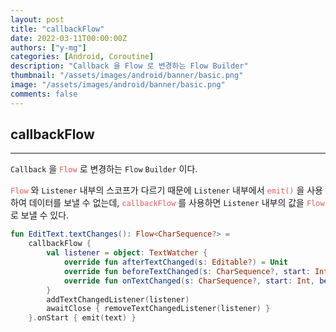 ```yaml
---
layout: post
title: "callbackFlow"
date: 2022-03-11T00:00:00Z
authors: ["y-mg"]
categories: [Android, Coroutine]
description: "Callback 을 Flow 로 변경하는 Flow Builder"
thumbnail: "/assets/images/android/banner/basic.png"
image: "/assets/images/android/banner/basic.png"
comments: false
---
```


## callbackFlow
***
`Callback` 을 <code style="color: #eb5657;">Flow</code> 로 변경하는 `Flow` `Builder` 이다.
<br/>

<code style="color: #eb5657;">Flow</code> 와 `Listener` 내부의 스코프가 다르기 때문에 `Listener` 내부에서 <code style="color: #eb5657;">emit()</code> 을 사용하여 데이터를 보낼 수 없는데, <code style="color: #eb5657;">callbackFlow</code> 를 사용하면 `Listener` 내부의 값을 <code style="color: #eb5657;">Flow</code> 로 보낼 수 있다.
<br/>

```kotlin
fun EditText.textChanges(): Flow<CharSequence?> =
    callbackFlow {
        val listener = object: TextWatcher {
            override fun afterTextChanged(s: Editable?) = Unit
            override fun beforeTextChanged(s: CharSequence?, start: Int, count: Int, after: Int) = Unit
            override fun onTextChanged(s: CharSequence?, start: Int, before: Int, count: Int) { trySend(s) }
        }
        addTextChangedListener(listener)
        awaitClose { removeTextChangedListener(listener) }
    }.onStart { emit(text) }
```